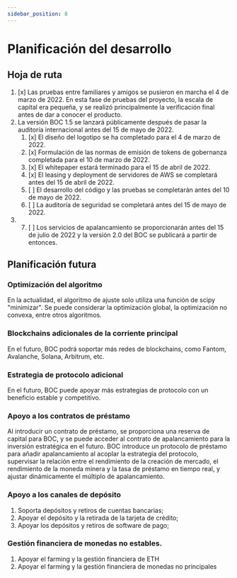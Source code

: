 ```yaml
---
sidebar_position: 8
---
```

# Planificación del desarrollo
 
## Hoja de ruta

1. [x] Las pruebas entre familiares y amigos se pusieron en marcha el 4 de marzo de 2022. En esta fase de pruebas del proyecto, la escala de capital era pequeña, y se realizó principalmente la verificación final antes de dar a conocer el producto.
2. La versión BOC 1.5 se lanzará públicamente después de pasar la auditoría internacional antes del 15 de mayo de 2022.
    1. [x] El diseño del logotipo se ha completado para el 4 de marzo de 2022.
    2. [x] Formulación de las normas de emisión de tokens de gobernanza completada para el 10 de marzo de 2022.
    3. [x] El whitepaper estará terminado para el 15 de abril de 2022.
    4. [x] El leasing y deployment de servidores de AWS se completará antes del 15 de abril de 2022.
    5. [ ] El desarrollo del código y las pruebas se completarán antes del 10 de mayo de 2022.
    6. [ ] La auditoría de seguridad se completará antes del 15 de mayo de 2022.
3. 7. [ ] Los servicios de apalancamiento se proporcionarán antes del 15 de julio de 2022 y la versión 2.0 del BOC se publicará a partir de entonces.

## Planificación futura

### Optimización del algoritmo

En la actualidad, el algoritmo de ajuste solo utiliza una función de scipy "minimizar". Se puede considerar la optimización global, la optimización no convexa, entre otros algoritmos.

### Blockchains adicionales de la corriente principal

En el futuro, BOC podrá soportar más redes de blockchains, como Fantom, Avalanche, Solana, Arbitrum, etc.

### Estrategia de protocolo adicional

En el futuro, BOC puede apoyar más estrategias de protocolo con un beneficio estable y competitivo.

### Apoyo a los contratos de préstamo

Al introducir un contrato de préstamo, se proporciona una reserva de capital para BOC, y se puede acceder al contrato de apalancamiento para la inversión estratégica en el futuro.
BOC introduce un protocolo de préstamo para añadir apalancamiento al acoplar la estrategia del protocolo, supervisar la relación entre el rendimiento de la creación de mercado, el rendimiento de la moneda minera y la tasa de préstamo en tiempo real, y ajustar dinámicamente el múltiplo de apalancamiento.

### Apoyo a los canales de depósito

1. Soporta depósitos y retiros de cuentas bancarias;
2. Apoyar el depósito y la retirada de la tarjeta de crédito;
3. Apoyar los depósitos y retiros de software de pago;

### Gestión financiera de monedas no estables.

1. Apoyar el farming y la gestión financiera de ETH
2. Apoyar el farming y la gestión financiera de monedas no principales
